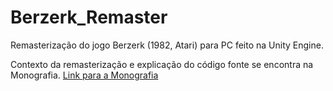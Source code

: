 # Berzerk_Remaster

 Remasterização do jogo Berzerk (1982, Atari) para PC feito na Unity Engine.
 
 Contexto da remasterização e explicação do código fonte se encontra na Monografia. [Link para a Monografia](Monografia_TCC2_Nadine_FINAL.pdf) 
